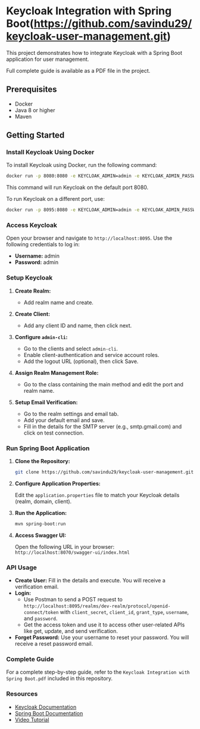 
# Keycloak Integration with Spring Boot(https://github.com/savindu29/keycloak-user-management.git)

This project demonstrates how to integrate Keycloak with a Spring Boot application for user management.


Full complete guide is available as a PDF file in the project.

## Prerequisites

- Docker
- Java 8 or higher
- Maven

## Getting Started

### Install Keycloak Using Docker

To install Keycloak using Docker, run the following command:

```bash
docker run -p 8080:8080 -e KEYCLOAK_ADMIN=admin -e KEYCLOAK_ADMIN_PASSWORD=admin quay.io/keycloak/keycloak:24.0.4 start-dev
```

This command will run Keycloak on the default port 8080.

To run Keycloak on a different port, use:

```bash
docker run -p 8095:8080 -e KEYCLOAK_ADMIN=admin -e KEYCLOAK_ADMIN_PASSWORD=admin quay.io/keycloak/keycloak:24.0.4 start-dev
```

### Access Keycloak

Open your browser and navigate to `http://localhost:8095`. Use the following credentials to log in:

- **Username:** admin
- **Password:** admin

### Setup Keycloak

1. **Create Realm:**
   - Add realm name and create.

2. **Create Client:**
   - Add any client ID and name, then click next.

3. **Configure `admin-cli`:**
   - Go to the clients and select `admin-cli`.
   - Enable client-authentication and service account roles.
   - Add the logout URL (optional), then click Save.

4. **Assign Realm Management Role:**
   - Go to the class containing the main method and edit the port and realm name.

5. **Setup Email Verification:**
   - Go to the realm settings and email tab.
   - Add your default email and save.
   - Fill in the details for the SMTP server (e.g., smtp.gmail.com) and click on test connection.

### Run Spring Boot Application

1. **Clone the Repository:**

   ```bash
   git clone https://github.com/savindu29/keycloak-user-management.git
   ```

2. **Configure Application Properties:**

   Edit the `application.properties` file to match your Keycloak details (realm, domain, client).

3. **Run the Application:**

   ```bash
   mvn spring-boot:run
   ```

4. **Access Swagger UI:**

   Open the following URL in your browser: `http://localhost:8070/swagger-ui/index.html`

### API Usage

- **Create User:** Fill in the details and execute. You will receive a verification email.
- **Login:**
  - Use Postman to send a POST request to `http://localhost:8095/realms/dev-realm/protocol/openid-connect/token` with `client_secret`, `client_id`, `grant_type`, `username`, and `password`.
  - Get the access token and use it to access other user-related APIs like get, update, and send verification.
- **Forget Password:** Use your username to reset your password. You will receive a reset password email.

### Complete Guide

For a complete step-by-step guide, refer to the `Keycloak Integration with Spring Boot.pdf` included in this repository.

### Resources

- [Keycloak Documentation](https://www.keycloak.org/documentation)
- [Spring Boot Documentation](https://spring.io/projects/spring-boot)
- [Video Tutorial](https://youtu.be/kTcmbZqNiGw?si=7eMBSvVf-StJ-3MS)

